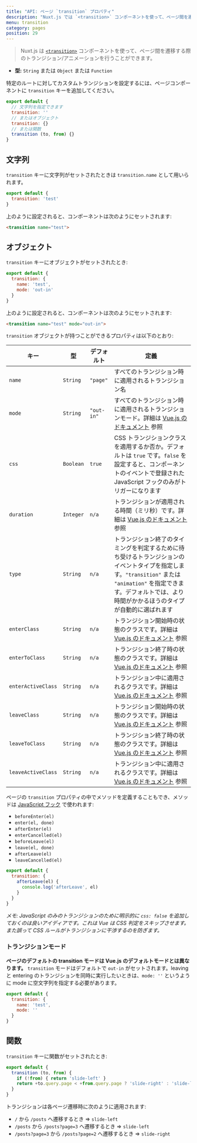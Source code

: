 ```yaml
---
title: "API: ページ `transition` プロパティ"
description: "Nuxt.js では `<transition>` コンポーネントを使って、ページ間を遷移する際のトランジション/アニメーションを行うことができます。"
menu: transition
category: pages
position: 29
---
```


> Nuxt.js は [`<transition>`](https://vuejs.org/v2/guide/transitions.html#Transitioning-Single-Elements-Components) コンポーネントを使って、ページ間を遷移する際のトランジション/アニメーションを行うことができます。

- **型:** `String` または `Object` または `Function`

特定のルートに対してカスタムトランジションを設定するには、ページコンポーネントに `transition` キーを追加してください。

```js
export default {
  // 文字列を指定できます
  transition: ''
  // またはオブジェクト
  transition: {}
  // または関数
  transition (to, from) {}
}
```

## 文字列

`transition` キーに文字列がセットされたときは `transition.name` として用いられます。

```js
export default {
  transition: 'test'
}
```

上のように設定されると、コンポーネントは次のようにセットされます:

```html
<transition name="test">
```

## オブジェクト

`transition` キーにオブジェクトがセットされたとき:

```js
export default {
  transition: {
    name: 'test',
    mode: 'out-in'
  }
}
```

上のように設定されると、コンポーネントは次のようにセットされます:

```html
<transition name="test" mode="out-in">
```

`transition` オブジェクトが持つことができるプロパティは以下のとおり:

| キー | 型 | デフォルト | 定義 |
|------|------|---------|-----------|
| `name` | `String` | `"page"` | すべてのトランジション時に適用されるトランジション名 |
| `mode` | `String` | `"out-in"` | すべてのトランジション時に適用されるトランジションモード。詳細は [Vue.js のドキュメント](https://vuejs.org/v2/guide/transitions.html#Transition-Modes) 参照 |
| `css` | `Boolean` | `true` | CSS トランジションクラスを適用するか否か。デフォルトは `true` です。`false` を設定すると、コンポーネントのイベントで登録された JavaScript フックのみがトリガーになります |
| `duration` | `Integer` | `n/a` | トランジションが適用される時間（ミリ秒）です。詳細は [Vue.js のドキュメント](https://vuejs.org/v2/guide/transitions.html#Explicit-Transition-Durations) 参照 |
| `type` | `String` | `n/a` | トランジション終了のタイミングを判定するために待ち受けるトランジションのイベントタイプを指定します。`"transition"` または `"animation"` を指定できます。デフォルトでは、より時間がかかるほうのタイプが自動的に選ばれます |
| `enterClass` | `String` | `n/a` | トランジション開始時の状態のクラスです。詳細は [Vue.js のドキュメント](https://vuejs.org/v2/guide/transitions.html#Custom-Transition-Classes) 参照 |
| `enterToClass` | `String` | `n/a` | トランジション終了時の状態のクラスです。詳細は [Vue.js のドキュメント](https://vuejs.org/v2/guide/transitions.html#Custom-Transition-Classes) 参照 |
| `enterActiveClass` | `String` | `n/a` | トランジション中に適用されるクラスです。詳細は [Vue.js のドキュメント](https://vuejs.org/v2/guide/transitions.html#Custom-Transition-Classes) 参照 |
| `leaveClass` | `String` | `n/a` | トランジション開始時の状態のクラスです。詳細は [Vue.js のドキュメント](https://vuejs.org/v2/guide/transitions.html#Custom-Transition-Classes) 参照 |
| `leaveToClass` | `String` | `n/a` | トランジション終了時の状態のクラスです。詳細は [Vue.js のドキュメント](https://vuejs.org/v2/guide/transitions.html#Custom-Transition-Classes) 参照 |
| `leaveActiveClass` | `String` | `n/a` | トランジション中に適用されるクラスです。詳細は [Vue.js のドキュメント](https://vuejs.org/v2/guide/transitions.html#Custom-Transition-Classes) 参照 |

ページの `transition` プロパティの中でメソッドを定義することもでき、メソッドは [JavaScript フック](https://vuejs.org/v2/guide/transitions.html#JavaScript-Hooks) で使われます:

- `beforeEnter(el)`
- `enter(el, done)`
- `afterEnter(el)`
- `enterCancelled(el)`
- `beforeLeave(el)`
- `leave(el, done)`
- `afterLeave(el)`
- `leaveCancelled(el)`

```js
export default {
  transition: {
    afterLeave(el) {
      console.log('afterLeave', el)
    }
  }
}
```

*メモ: JavaScript のみのトランジションのために明示的に `css: false` を追加しておくのは良いアイディアです。これは Vue は CSS 判定をスキップさせます。また誤って CSS ルールがトランジションに干渉するのを防ぎます。*

### トランジションモード

**ページのデフォルトの transition モードは Vue.js のデフォルトモードとは異なります。** `transition` モードはデフォルトで `out-in` がセットされます。leaving と entering のトランジションを同時に実行したいときは、`mode: ''` というように mode に空文字列を指定する必要があります。

```js
export default {
  transition: {
    name: 'test',
    mode: ''
  }
}
```

## 関数

`transition` キーに関数がセットされたとき:

```js
export default {
  transition (to, from) {
    if (!from) { return 'slide-left' }
    return +to.query.page < +from.query.page ? 'slide-right' : 'slide-left'
  }
}
```

トランジションは各ページ遷移時に次のように適用されます:

- `/` から `/posts` へ遷移するとき => `slide-left`
- `/posts` から `/posts?page=3` へ遷移するとき => `slide-left`
- `/posts?page=3` から `/posts?page=2` へ遷移するとき => `slide-right`
